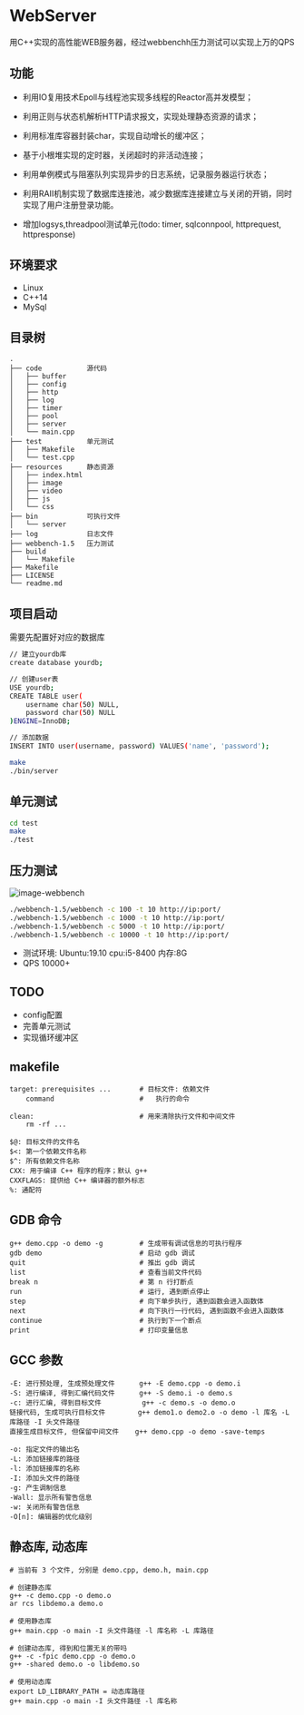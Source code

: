 # WebServer
用C++实现的高性能WEB服务器，经过webbenchh压力测试可以实现上万的QPS

## 功能
* 利用IO复用技术Epoll与线程池实现多线程的Reactor高并发模型；
* 利用正则与状态机解析HTTP请求报文，实现处理静态资源的请求；
* 利用标准库容器封装char，实现自动增长的缓冲区；
* 基于小根堆实现的定时器，关闭超时的非活动连接；
* 利用单例模式与阻塞队列实现异步的日志系统，记录服务器运行状态；
* 利用RAII机制实现了数据库连接池，减少数据库连接建立与关闭的开销，同时实现了用户注册登录功能。

* 增加logsys,threadpool测试单元(todo: timer, sqlconnpool, httprequest, httpresponse) 

## 环境要求
* Linux
* C++14
* MySql

## 目录树
```
.
├── code           源代码
│   ├── buffer
│   ├── config
│   ├── http
│   ├── log
│   ├── timer
│   ├── pool
│   ├── server
│   └── main.cpp
├── test           单元测试
│   ├── Makefile
│   └── test.cpp
├── resources      静态资源
│   ├── index.html
│   ├── image
│   ├── video
│   ├── js
│   └── css
├── bin            可执行文件
│   └── server
├── log            日志文件
├── webbench-1.5   压力测试
├── build          
│   └── Makefile
├── Makefile
├── LICENSE
└── readme.md
```


## 项目启动
需要先配置好对应的数据库
```bash
// 建立yourdb库
create database yourdb;

// 创建user表
USE yourdb;
CREATE TABLE user(
    username char(50) NULL,
    password char(50) NULL
)ENGINE=InnoDB;

// 添加数据
INSERT INTO user(username, password) VALUES('name', 'password');
```

```bash
make
./bin/server
```

## 单元测试
```bash
cd test
make
./test
```

## 压力测试
![image-webbench](https://github.com/markparticle/WebServer/blob/master/readme.assest/%E5%8E%8B%E5%8A%9B%E6%B5%8B%E8%AF%95.png)
```bash
./webbench-1.5/webbench -c 100 -t 10 http://ip:port/
./webbench-1.5/webbench -c 1000 -t 10 http://ip:port/
./webbench-1.5/webbench -c 5000 -t 10 http://ip:port/
./webbench-1.5/webbench -c 10000 -t 10 http://ip:port/
```
* 测试环境: Ubuntu:19.10 cpu:i5-8400 内存:8G 
* QPS 10000+

## TODO
* config配置
* 完善单元测试
* 实现循环缓冲区

## makefile
```
target: prerequisites ...       # 目标文件: 依赖文件
    command                     #   执行的命令

clean:                          # 用来清除执行文件和中间文件
	rm -rf ...

$@: 目标文件的文件名
$<: 第一个依赖文件名称
$^: 所有依赖文件名称
CXX: 用于编译 C++ 程序的程序；默认 g++
CXXFLAGS: 提供给 C++ 编译器的额外标志
%: 通配符
``` 

## GDB 命令
```
g++ demo.cpp -o demo -g         # 生成带有调试信息的可执行程序
gdb demo                        # 启动 gdb 调试
quit                            # 推出 gdb 调试
list                            # 查看当前文件代码
break n                         # 第 n 行打断点
run                             # 运行, 遇到断点停止
step                            # 向下单步执行, 遇到函数会进入函数体
next                            # 向下执行一行代码, 遇到函数不会进入函数体
continue                        # 执行到下一个断点
print                           # 打印变量信息  
```

## GCC 参数
```
-E: 进行预处理, 生成预处理文件      g++ -E demo.cpp -o demo.i
-S: 进行编译, 得到汇编代码文件      g++ -S demo.i -o demo.s
-c: 进行汇编, 得到目标文件          g++ -c demo.s -o demo.o
链接代码, 生成可执行目标文件        g++ demo1.o demo2.o -o demo -l 库名 -L 库路径 -I 头文件路径
直接生成目标文件, 但保留中间文件    g++ demo.cpp -o demo -save-temps

-o: 指定文件的输出名
-L: 添加链接库的路径
-l: 添加链接库的名称 
-I: 添加头文件的路径
-g: 产生调制信息
-Wall: 显示所有警告信息
-w: 关闭所有警告信息
-O[n]: 编辑器的优化级别
```

## 静态库, 动态库
```
# 当前有 3 个文件, 分别是 demo.cpp, demo.h, main.cpp

# 创建静态库
g++ -c demo.cpp -o demo.o
ar rcs libdemo.a demo.o

# 使用静态库
g++ main.cpp -o main -I 头文件路径 -l 库名称 -L 库路径

# 创建动态库, 得到和位置无关的带吗
g++ -c -fpic demo.cpp -o demo.o
g++ -shared demo.o -o libdemo.so

# 使用动态库
export LD_LIBRARY_PATH = 动态库路径
g++ main.cpp -o main -I 头文件路径 -l 库名称
```